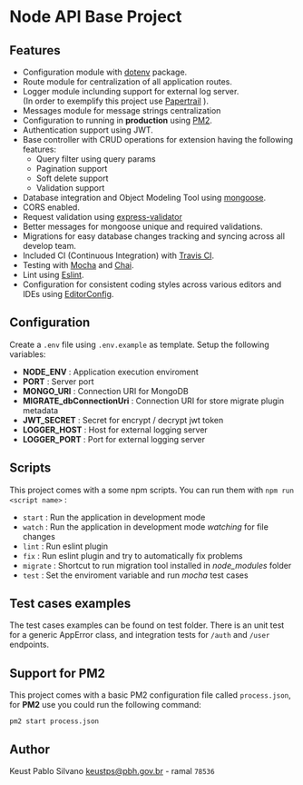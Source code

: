 # Node API Base Project

## Features
* Configuration module with [dotenv](https://github.com/motdotla/dotenv) package.
* Route module for centralization of all application routes.
* Logger module inclunding support for external log server.  
(In order to exemplify this project use [Papertrail](https://www.papertrail.com/) ).
* Messages module for message strings centralization
* Configuration to running in **production** using [PM2](https://pm2.keymetrics.io/).
* Authentication support using JWT.
* Base controller with CRUD operations for extension having the following features:  
    - Query filter using query params
    - Pagination support
    - Soft delete support
    - Validation support
* Database integration and Object Modeling Tool using [mongoose](https://mongoosejs.com/).
* CORS enabled.
* Request validation using [express-validator](https://express-validator.github.io/docs/) 
* Better messages for mongoose unique and required validations.
* Migrations for easy database changes tracking and syncing across all develop team.
* Included CI (Continuous Integration) with [Travis CI](https://travis-ci.org/).
* Testing with [Mocha](https://mochajs.org/) and [Chai](https://www.chaijs.com/).
* Lint using [Eslint](https://eslint.org/).
* Configuration for consistent coding styles across various editors and IDEs using [EditorConfig](https://editorconfig.org/).

## Configuration
Create a `.env` file using `.env.example` as template. Setup the following variables:
* **NODE_ENV** : Application execution enviroment
* **PORT** : Server port
* **MONGO_URI** : Connection URI for MongoDB
* **MIGRATE_dbConnectionUri** : Connection URI for store migrate plugin metadata
* **JWT_SECRET** : Secret for encrypt / decrypt jwt token
* **LOGGER_HOST** : Host for external logging server
* **LOGGER_PORT** : Port for external logging server

## Scripts
This project comes with a some npm scripts. You can run them with `npm run <script name>` :
* `start` : Run the application in development mode
* `watch` : Run the application in development mode *watching* for file changes
* `lint` : Run eslint plugin
* `fix` : Run eslint plugin and try to automatically fix problems
* `migrate` : Shortcut to run migration tool installed in *node_modules* folder
* `test` : Set the enviroment variable and run *mocha* test cases

## Test cases examples
The test cases examples can be found on test folder. There is an unit test for a generic AppError class, and integration tests for `/auth` and `/user` endpoints.

## Support for PM2
This project comes with a basic PM2 configuration file called `process.json`, for **PM2** use you could run the following command:
```batchfile
pm2 start process.json
```

## Author
Keust Pablo Silvano <keustps@pbh.gov.br> - ramal `78536`
